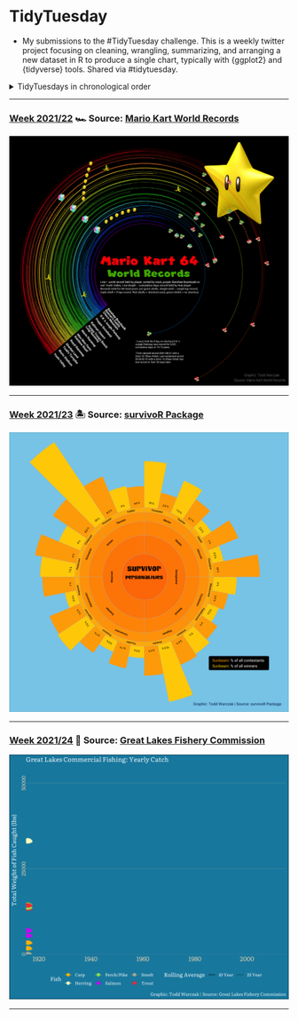 # TidyTuesday

* My submissions to the #TidyTuesday challenge. This is a weekly twitter project focusing on cleaning, wrangling, summarizing, and arranging a new dataset in R to produce a single chart, typically with {ggplot2} and {tidyverse} tools. Shared via #tidytuesday. 

<details>
  <summary>TidyTuesdays in chronological order</summary>
  
<!-- toc -->
* **2021**
  - 2021/22 [🏎️ Mario Kart](https://github.com/TWarczak/TidyTuesday/tree/main/plots/2021_22_mariokart)
  - 2021/23 [🏝 Survivor](https://github.com/TWarczak/TidyTuesday/main/plots/2021_23_survivor)
  - 2021/24 [🦈 Fishing](https://github.com/TWarczak/TidyTuesday/main/plots/2021_24_fish)
  
<!-- tocstop -->

</details>

*** 

### [Week 2021/22](https://github.com/TWarczak/TidyTuesday/tree/main/r_code/2021_22_mariokart) 🏎 Source: [Mario Kart World Records](https://mkwrs.com/)
![.plots/2021_22_mariokart/rainbow_road.png](https://raw.githubusercontent.com/TWarczak/TidyTuesday/main/plots/2021_22_mariokart/rainbow_road_low_res.png)

***

### [Week 2021/23](https://github.com/TWarczak/TidyTuesday/tree/main/r_code/2021_23_survivor) 🏝 Source: [survivoR Package](https://github.com/doehm/survivoR)
![./plots/2021_23_survivor/survivor_low_res.png](https://raw.githubusercontent.com/TWarczak/TidyTuesday/main/plots/2021_23_survivor/survivor_low_res.png)

***

### [Week 2021/24](https://github.com/TWarczak/TidyTuesday/tree/main/r_code/2021_24_fish) 🦈 Source: [Great Lakes Fishery Commission](http://www.glfc.org/great-lakes-databases.php)
![./plots/2021_24_fish/fish2.gif](https://raw.githubusercontent.com/TWarczak/TidyTuesday/main/plots/2021_24_fish/fish2.gif)

***
